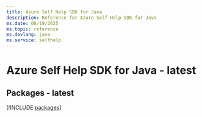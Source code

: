 ```yaml
---
title: Azure Self Help SDK for Java
description: Reference for Azure Self Help SDK for Java
ms.date: 08/19/2025
ms.topic: reference
ms.devlang: java
ms.service: selfhelp
---
```

# Azure Self Help SDK for Java - latest
## Packages - latest
[!INCLUDE [packages](self-help-index.md)]